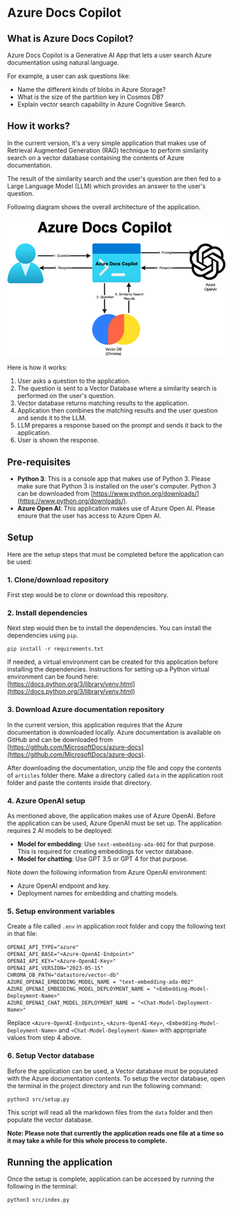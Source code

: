 # Azure Docs Copilot

## What is Azure Docs Copilot?

Azure Docs Copilot is a Generative AI App that lets a user search Azure documentation using natural language.

For example, a user can ask questions like:

- Name the different kinds of blobs in Azure Storage?
- What is the size of the partition key in Cosmos DB?
- Explain vector search capability in Azure Cognitive Search.

## How it works?

In the current version, it's a very simple application that makes use of Retrieval Augmented Generation (RAG) 
technique to perform similarity search on a vector database containing the contents of Azure documentation.

The result of the similarity search and the user's question are then fed to a Large Language Model (LLM) which
provides an answer to the user's question.

Following diagram shows the overall architecture of the application.

<img src="assets/azure-docs-copilot.png" alt="Azure Docs Copilot Architecture">

Here is how it works:

1. User asks a question to the application.
2. The question is sent to a Vector Database where a similarity search is performed on the user's question.
3. Vector database returns matching results to the application.
4. Application then combines the matching results and the user question and sends it to the LLM.
5. LLM prepares a response based on the prompt and sends it back to the application.
6. User is shown the response.

## Pre-requisites

- **Python 3**: This is a console app that makes use of Python 3. Please make sure that Python 3 is installed on the 
user's computer. Python 3 can be downloaded from [https://www.python.org/downloads/](https://www.python.org/downloads/).
- **Azure Open AI**: This application makes use of Azure Open AI. Please ensure that the user has access to Azure Open AI.

## Setup

Here are the setup steps that must be completed before the application can be used:

### 1. Clone/download repository
First step would be to clone or download this repository.

### 2. Install dependencies
Next step would then be to install the dependencies. You can install the dependencies using `pip`.

```
pip install -r requirements.txt
```

If needed, a virtual environment can be created for this application before installing the dependencies.
Instructions for setting up a Python virtual environment can be found here: 
[https://docs.python.org/3/library/venv.html](https://docs.python.org/3/library/venv.html)

### 3. Download Azure documentation repository
In the current version, this application requires that the Azure documentation is downloaded locally.
Azure documentation is available on GitHub and can be downloaded from 
[https://github.com/MicrosoftDocs/azure-docs](https://github.com/MicrosoftDocs/azure-docs).

After downloading the documentation, unzip the file and copy the contents of `articles` folder there.
Make a directory called `data` in the application root folder and paste the contents inside that directory.

### 4. Azure OpenAI setup
As mentioned above, the application makes use of Azure OpenAI. Before the application can be used, 
Azure OpenAI must be set up. The application requires 2 AI models to be deployed:

- **Model for embedding**: Use `text-embedding-ada-002` for that purpose. This is required for creating embeddings for vector database.
- **Model for chatting**: Use GPT 3.5 or GPT 4 for that purpose.

Note down the following information from Azure OpenAI environment:
- Azure OpenAI endpoint and key.
- Deployment names for embedding and chatting models.

### 5. Setup environment variables
Create a file called `.env` in application root folder and copy the following text in that file:

```
OPENAI_API_TYPE="azure"
OPENAI_API_BASE="<Azure-OpenAI-Endpoint>"
OPENAI_API_KEY="<Azure-OpenAI-Key>"
OPENAI_API_VERSION="2023-05-15"
CHROMA_DB_PATH="datastore/vector-db"
AZURE_OPENAI_EMBEDDING_MODEL_NAME = "text-embedding-ada-002"
AZURE_OPENAI_EMBEDDING_MODEL_DEPLOYMENT_NAME = "<Embedding-Model-Deployment-Name>"
AZURE_OPENAI_CHAT_MODEL_DEPLOYMENT_NAME = "<Chat-Model-Deployment-Name>"
```

Replace `<Azure-OpenAI-Endpoint>`, `<Azure-OpenAI-Key>`, `<Embedding-Model-Deployment-Name>` 
and `<Chat-Model-Deployment-Name>` with appropriate values from step 4 above.

### 6. Setup Vector database
Before the application can be used, a Vector database must be populated with the Azure documentation contents.
To setup the vector database, open the terminal in the project directory and run the following command:

```
python3 src/setup.py
```

This script will read all the markdown files from the `data` folder and then populate the vector database. 

**Note: Please note that currently the application reads one file at a time so it may take a while for this whole 
process to complete.**

## Running the application

Once the setup is complete, application can be accessed by running the following in the terminal:

```
python3 src/index.py
```




